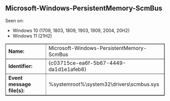 ## Microsoft-Windows-PersistentMemory-ScmBus

Seen on:
* Windows 10 (1709, 1803, 1809, 1903, 1909, 2004, 20H2)
* Windows 11 (21H2)

<table border="1" class="docutils">
  <tbody>
    <tr>
      <td><b>Name:</b></td>
      <td>Microsoft-Windows-PersistentMemory-ScmBus</td>
    </tr>
    <tr>
      <td><b>Identifier:</b></td>
      <td>{c03715ce-ea6f-5b67-4449-da1d1e1afeb8}</td>
    </tr>
    <tr>
      <td><b>Event message file(s):</b></td>
      <td>%systemroot%\system32\drivers\scmbus.sys</td>
    </tr>
  </tbody>
</table>

&nbsp;

